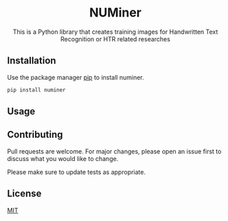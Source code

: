 <h1 align="center">
  NUMiner
</h1>

<p align="center">This is a Python library that creates training images for Handwritten Text Recognition or HTR related researches</p>

## Installation

Use the package manager [pip](https://pip.pypa.io/en/stable/) to install numiner.

```bash
pip install numiner
```

## Usage

## Contributing

Pull requests are welcome. For major changes, please open an issue first to discuss what you would like to change.

Please make sure to update tests as appropriate.

## License

[MIT](https://choosealicense.com/licenses/mit/)
